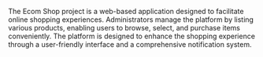 The Ecom Shop project is a web-based application designed to facilitate online shopping experiences. Administrators manage the platform by listing various products, enabling users to browse, select, and purchase items conveniently. The platform is designed to enhance the shopping experience through a user-friendly interface and a comprehensive notification system.
